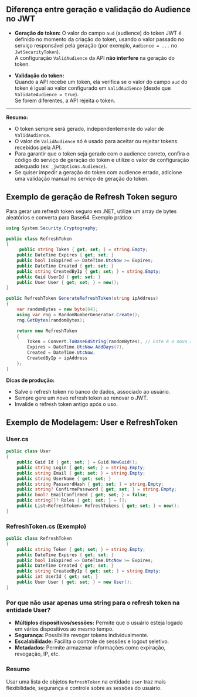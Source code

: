 ## Diferença entre geração e validação do Audience no JWT

- **Geração do token:**
O valor do campo `aud` (audience) do token JWT é definido no momento da criação do token, usando o valor passado no serviço responsável pela geração (por exemplo, `Audience = ...` no `JwtSecurityToken`).  
A configuração `ValidAudience` da API **não interfere** na geração do token.

- **Validação do token:**  
Quando a API recebe um token, ela verifica se o valor do campo `aud` do token é igual ao valor configurado em `ValidAudience` (desde que `ValidateAudience = true`).  
Se forem diferentes, a API rejeita o token.
****
**Resumo:**  
- O token sempre será gerado, independentemente do valor de `ValidAudience`.
- O valor de `ValidAudience` só é usado para aceitar ou rejeitar tokens recebidos pela API.
- Para garantir que o token seja gerado com o audience correto, confira o código do serviço de geração do token e utilize o valor de configuração adequado (ex: `_jwtOptions.Audience`).
- Se quiser impedir a geração do token com audience errado, adicione uma validação manual no serviço de geração do token.


## Exemplo de geração de Refresh Token seguro

Para gerar um refresh token seguro em .NET, utilize um array de bytes aleatórios e converta para Base64. Exemplo prático:

```csharp
using System.Security.Cryptography;

public class RefreshToken
{
     public string Token { get; set; } = string.Empty;
    public DateTime Expires { get; set; }
    public bool IsExpired => DateTime.UtcNow >= Expires;
    public DateTime Created { get; set; }
    public string CreatedByIp { get; set; } = string.Empty;
    public Guid UserId { get; set; }
    public User User { get; set; } = new();
}

public RefreshToken GenerateRefreshToken(string ipAddress)
{
    var randomBytes = new byte[64];
    using var rng = RandomNumberGenerator.Create();
    rng.GetBytes(randomBytes);

    return new RefreshToken
    {
        Token = Convert.ToBase64String(randomBytes), // Este é o novo refresh token seguro
        Expires = DateTime.UtcNow.AddDays(7),
        Created = DateTime.UtcNow,
        CreatedByIp = ipAddress
    };
}
```

**Dicas de produção:**
- Salve o refresh token no banco de dados, associado ao usuário.
- Sempre gere um novo refresh token ao renovar o JWT.
- Invalide o refresh token antigo após o uso.


## Exemplo de Modelagem: User e RefreshToken

### User.cs
```csharp
public class User
{
    public Guid Id { get; set; } = Guid.NewGuid();
    public string Login { get; set; } = string.Empty;
    public string Email { get; set; } = string.Empty;
    public string UserName { get; set; }
    public string PasswordHash { get; set; } = string.Empty;
    public string? ConfirmePassword { get; set; } = string.Empty;
    public bool? EmailConfirmed { get; set; } = false;
    public string[]? Roles { get; set; } = [];
    public List<RefreshToken> RefreshTokens { get; set; } = new();
}
```

### RefreshToken.cs (Exemplo)
```csharp
public class RefreshToken
{
    public string Token { get; set; } = string.Empty;
    public DateTime Expires { get; set; }
    public bool IsExpired => DateTime.UtcNow >= Expires;
    public DateTime Created { get; set; }
    public string CreatedByIp { get; set; } = string.Empty;
    public int UserId { get; set; }
    public User User { get; set; } = new User();
}
```

### Por que não usar apenas uma string para o refresh token na entidade User?

- **Múltiplos dispositivos/sessões:** Permite que o usuário esteja logado em vários dispositivos ao mesmo tempo.
- **Segurança:** Possibilita revogar tokens individualmente.
- **Escalabilidade:** Facilita o controle de sessões e logout seletivo.
- **Metadados:** Permite armazenar informações como expiração, revogação, IP, etc.

### Resumo

Usar uma lista de objetos `RefreshToken` na entidade `User` traz mais flexibilidade, segurança e controle sobre as sessões do usuário.